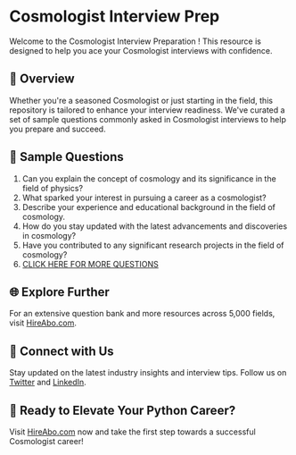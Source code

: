 # Cosmologist Interview Prep

Welcome to the Cosmologist Interview Preparation ! This resource is designed to help you ace your Cosmologist interviews with confidence.

## 🚀 Overview

Whether you're a seasoned Cosmologist or just starting in the field, this repository is tailored to enhance your interview readiness. We've curated a set of sample questions commonly asked in Cosmologist interviews to help you prepare and succeed.

## 📝 Sample Questions

1. Can you explain the concept of cosmology and its significance in the field of physics?
2. What sparked your interest in pursuing a career as a cosmologist?
3. Describe your experience and educational background in the field of cosmology.
4. How do you stay updated with the latest advancements and discoveries in cosmology?
5. Have you contributed to any significant research projects in the field of cosmology?
6. [CLICK HERE FOR MORE QUESTIONS](https://hireabo.com/job/5_0_25/Cosmologist)

## 🌐 Explore Further

For an extensive question bank and more resources across 5,000 fields, visit [HireAbo.com](https://www.hireabo.com).

## 📱 Connect with Us

Stay updated on the latest industry insights and interview tips. Follow us on [Twitter](https://twitter.com/hireabo) and [LinkedIn](https://www.linkedin.com/in/hire-abo-3609972a8/).

## 🚀 Ready to Elevate Your Python Career?

Visit [HireAbo.com](https://www.hireabo.com) now and take the first step towards a successful Cosmologist career!